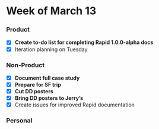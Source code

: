 # Week of March 13

### Product
- [x] **Create to-do list for completing Rapid 1.0.0-alpha docs**
- [x] Iteration planning on Tuesday

### Non-Product
- [x] **Document full case study**
- [x] **Prepare for SF trip**
- [x] **Cut DD posters**
- [x] **Bring DD posters to Jerry’s**
- [x] Create issues for improved Rapid documentation

### Personal
